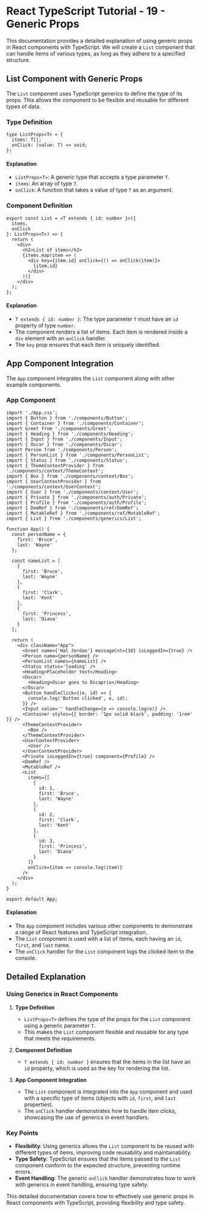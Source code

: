 # React TypeScript Tutorial - 19 - Generic Props

This documentation provides a detailed explanation of using generic props in React components with TypeScript. We will create a `List` component that can handle items of various types, as long as they adhere to a specified structure.

## List Component with Generic Props

The `List` component uses TypeScript generics to define the type of its props. This allows the component to be flexible and reusable for different types of data.

### Type Definition

```tsx
type ListProps<T> = {
  items: T[];
  onClick: (value: T) => void;
};
```

#### Explanation
- `ListProps<T>`: A generic type that accepts a type parameter `T`.
- `items`: An array of type `T`.
- `onClick`: A function that takes a value of type `T` as an argument.

### Component Definition

```tsx
export const List = <T extends { id: number }>({
  items,
  onClick
}: ListProps<T>) => {
  return (
    <div>
      <h2>List of items</h2>
      {items.map(item => (
        <div key={item.id} onClick={() => onClick(item)}>
          {item.id}
        </div>
      ))}
    </div>
  );
};
```

#### Explanation
- `T extends { id: number }`: The type parameter `T` must have an `id` property of type `number`.
- The component renders a list of items. Each item is rendered inside a `div` element with an `onClick` handler.
- The `key` prop ensures that each item is uniquely identified.

## App Component Integration

The `App` component integrates the `List` component along with other example components.

### App Component

```tsx
import './App.css';
import { Button } from './components/Button';
import { Container } from './components/Container';
import Greet from './components/Greet';
import { Heading } from './components/Heading';
import { Input } from './components/Input';
import { Oscar } from './components/Oscar';
import Person from './components/Person';
import { PersonList } from './components/PersonList';
import { Status } from './components/Status';
import { ThemeContextProvider } from './components/context/ThemeContext';
import { Box } from './components/context/Box';
import { UserContextProvider } from './components/context/UserContext';
import { User } from './components/context/User';
import { Private } from './components/auth/Private';
import { Profile } from './components/auth/Profile';
import { DomRef } from './components/ref/DomRef';
import { MutableRef } from './components/ref/MutableRef';
import { List } from './components/generics/List';

function App() {
  const personName = {
    first: 'Bruce',
    last: 'Wayne'
  };

  const nameList = [
    {
      first: 'Bruce',
      last: 'Wayne'
    },
    {
      first: 'Clark',
      last: 'Kent'
    },
    {
      first: 'Princess',
      last: 'Diana'
    }
  ];

  return (
    <div className="App">
      <Greet name={'Hal Jordan'} messageCnt={10} isLoggedIn={true} />
      <Person name={personName} />
      <PersonList names={nameList} />
      <Status status='loading' />
      <Heading>Placeholder text</Heading>
      <Oscar>
        <Heading>Oscar goes to Dicaprio</Heading>
      </Oscar>
      <Button handleClick={(e, id) => {
        console.log('Button clicked', e, id);
      }} />
      <Input value='' handleChange={e => console.log(e)} />
      <Container styles={{ border: '1px solid black', padding: '1rem' }} />
      <ThemeContextProvider>
        <Box />
      </ThemeContextProvider>
      <UserContextProvider>
        <User />
      </UserContextProvider>
      <Private isLoggedIn={true} component={Profile} />
      <DomRef />
      <MutableRef />
      <List
        items={[
          {
            id: 1,
            first: 'Bruce',
            last: 'Wayne'
          },
          {
            id: 2,
            first: 'Clark',
            last: 'Kent'
          },
          {
            id: 3,
            first: 'Princess',
            last: 'Diana'
          }
        ]}
        onClick={item => console.log(item)}
      />
    </div>
  );
}

export default App;
```

#### Explanation
- The `App` component includes various other components to demonstrate a range of React features and TypeScript integration.
- The `List` component is used with a list of items, each having an `id`, `first`, and `last` name.
- The `onClick` handler for the `List` component logs the clicked item to the console.

## Detailed Explanation

### Using Generics in React Components

1. **Type Definition**
   - `ListProps<T>` defines the type of the props for the `List` component using a generic parameter `T`.
   - This makes the `List` component flexible and reusable for any type that meets the requirements.

2. **Component Definition**
   - `T extends { id: number }` ensures that the items in the list have an `id` property, which is used as the key for rendering the list.

3. **App Component Integration**
   - The `List` component is integrated into the `App` component and used with a specific type of items (objects with `id`, `first`, and `last` properties).
   - The `onClick` handler demonstrates how to handle item clicks, showcasing the use of generics in event handlers.

### Key Points

- **Flexibility**: Using generics allows the `List` component to be reused with different types of items, improving code reusability and maintainability.
- **Type Safety**: TypeScript ensures that the items passed to the `List` component conform to the expected structure, preventing runtime errors.
- **Event Handling**: The generic `onClick` handler demonstrates how to work with generics in event handling, ensuring type safety.

This detailed documentation covers how to effectively use generic props in React components with TypeScript, providing flexibility and type safety.